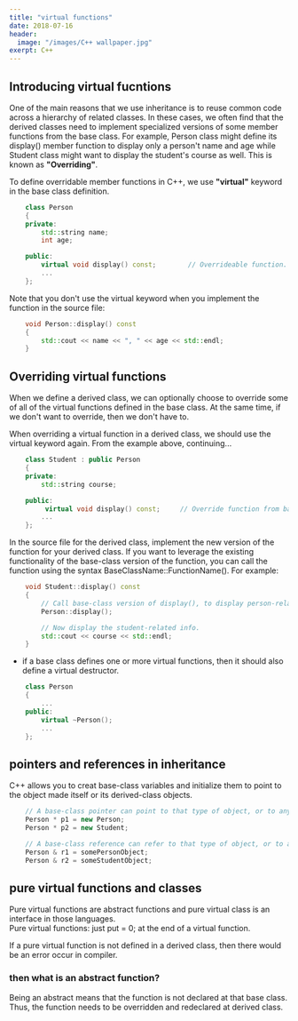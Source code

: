 ```yaml
---
title: "virtual functions"
date: 2018-07-16
header:
  image: "/images/C++ wallpaper.jpg"
exerpt: C++
---
```





## Introducing virtual fucntions

One of the main reasons that we use inheritance is to reuse common code across a hierarchy of related classes.
In these cases, we often find that the derived classes need to implement specialized versions of some member functions from the base class.
For example, Person class might define its display() member function to display only a person't name and age while Student class might want to display the student's course as well.
This is known as **"Overriding"**.

To define overridable member functions in C++, we use **"virtual"** keyword in the base class definition.

```c++
    class Person
    {
    private:
        std::string name;
        int age;

    public:
        virtual void display() const;        // Overrideable function.
        ...
    };
```

Note that you don't use the virtual keyword when you implement the function in the source file:
```c++
    void Person::display() const
    {
        std::cout << name << ", " << age << std::endl;
    }
```


## Overriding virtual functions

When we define a derived class, we can optionally choose to override some of all of the virtual functions defined in the base class.
At the same time, if we don't want to override, then we don't have to.

When overriding a virtual function in a derived class, we should use the virtual keyword again.
From the example above, continuing...

```C++
    class Student : public Person
    {
    private:
        std::string course;

    public:
         virtual void display() const;     // Override function from base class.
        ...
    };
```

In the source file for the derived class, implement the new version of the function for your derived class. If you want to leverage the existing functionality of the base-class version of the function, you can call the function using the syntax BaseClassName::FunctionName(). For example:

```c++
    void Student::display() const
    {
        // Call base-class version of display(), to display person-related info.
        Person::display();

        // Now display the student-related info.
        std::cout << course << std::endl;
    }
```

- if a base class defines one or more virtual functions, then it should also define a virtual destructor.

```C++
    class Person
    {
        ...
    public:
        virtual ~Person();
        ...
    };
```


## pointers and references in inheritance

C++ allows you to creat base-class variables and initialize them to point to the object made itself or its derived-class objects.

```c++
    // A base-class pointer can point to that type of object, or to any derived type of object.
    Person * p1 = new Person;
    Person * p2 = new Student;

    // A base-class reference can refer to that type of object, or to any derived type of object.
    Person & r1 = somePersonObject;
    Person & r2 = someStudentObject;
```


## pure virtual functions and classes

Pure virtual functions are abstract functions and pure virtual class is an interface in those languages.  
Pure virtual functions: just put = 0; at the end of a virtual function.  

If a pure virtual function is not defined in a derived class, then there would be an error occur in compiler.

### then what is an abstract function?

Being an abstract means that the function is not declared at that base class.  
Thus, the function needs to be overridden and redeclared at derived class.


